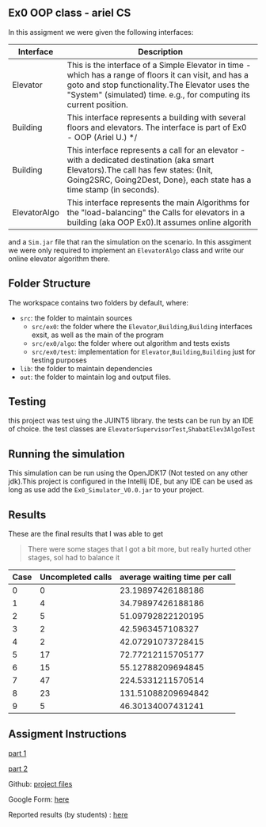 ## Ex0 OOP class - ariel CS

In this assigment we were given the following interfaces:

| Interface       | Description |
| -----------     | ----------- |
| Elevator        | This is the interface of a Simple Elevator in time - which has a range of floors it can visit, and has a goto and stop functionality.The Elevator uses the "System" (simulated) time. e.g., for computing its current position.       |
| Building        | This interface represents a building with several floors and elevators. The interface is part of Ex0 - OOP (Ariel U.) */        |
| Building | This interface represents a call for an elevator - with a dedicated destination (aka smart Elevators).The call has few states: {Init, Going2SRC, Going2Dest, Done}, each state has a time stamp (in seconds).        |
| ElevatorAlgo     | This interface represents the main Algorithms for the "load-balancing" the Calls for elevators in a building (aka OOP Ex0).It assumes online algorith        |

and a `Sim.jar` file that ran the simulation on the scenario.
In this assgiment we were only required to implement an `ElevatorAlgo` class and write our online elevator algorithm there.

## Folder Structure

The workspace contains two folders by default, where:

- `src`: the folder to maintain sources
  - `src/ex0`: the folder where the `Elevator`,`Building`,`Building` interfaces exsit, as well as the main of the program
  - `src/ex0/algo`: the folder where out algorithm and tests exists
  - `src/ex0/test`: implementation for `Elevator`,`Building`,`Building` just for testing purposes 
- `lib`: the folder to maintain dependencies
- `out`: the folder to maintain log and output files.

## Testing
this project was test uing the JUINT5 library. the tests can be run by an IDE of choice.
the test classes are `ElevatorSupervisorTest`,`ShabatElev3AlgoTest`

## Running the simulation
This simulation can be run using the OpenJDK17 (Not tested on any other jdk).This project is configured in the Intellij IDE, but any IDE can be used as long as use add the `Ex0_Simulator_V0.0.jar` to your project.

##  Results

These are the final results that I was able to get
> There were some stages that I got a bit more, but really hurted other stages, soI had to balance it 

|Case | Uncompleted calls | average waiting time per call|
|---|-------------------|------------------------------|
|0|0|23.19897426188186|
|1|4|34.79897426188186|
|2|5|51.09792822120195|
|3|2|42.5963457108327|
|4|2|42.07291073728415|
|5|17|72.77212115705177|
|6|15|55.12788209694845|
|7|47|224.5331211570514|
|8|23|131.51088209694842|
|9|5|46.30134007431241|


## Assigment Instructions
[part 1](https://docs.google.com/document/d/1KMsfQpuENR16Kfofs30KCxE95hSp7xnXXze5xyj-Y6c/edit?usp=sharing)

[part 2](https://docs.google.com/document/d/1_lXbS2P2m_jZ2m7h-9oRC8FiJIOTpoIBJWo6lwJ6Pv8/edit?usp=sharing)

Github: [project files](https://github.com/benmoshe/OOP_2021/tree/main/Assignments/Ex0)

Google Form: [here](https://docs.google.com/forms/d/e/1FAIpQLScng8inlQ59tiwVIKk_froGoE7lX5Ft7CDS5JfRLTnG_Z1m-w/viewform?usp=sf_link)

Reported results (by students) : [here](https://docs.google.com/spreadsheets/d/1_7ZUAyWS0o45TRvDfdiFeZ_b3gnCDJOnC0fkAK7TlGw/edit?usp=sharing)